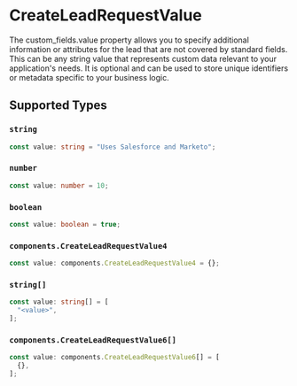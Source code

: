 # CreateLeadRequestValue

The custom_fields.value property allows you to specify additional information or attributes for the lead that are not covered by standard fields. This can be any string value that represents custom data relevant to your application's needs. It is optional and can be used to store unique identifiers or metadata specific to your business logic.


## Supported Types

### `string`

```typescript
const value: string = "Uses Salesforce and Marketo";
```

### `number`

```typescript
const value: number = 10;
```

### `boolean`

```typescript
const value: boolean = true;
```

### `components.CreateLeadRequestValue4`

```typescript
const value: components.CreateLeadRequestValue4 = {};
```

### `string[]`

```typescript
const value: string[] = [
  "<value>",
];
```

### `components.CreateLeadRequestValue6[]`

```typescript
const value: components.CreateLeadRequestValue6[] = [
  {},
];
```

